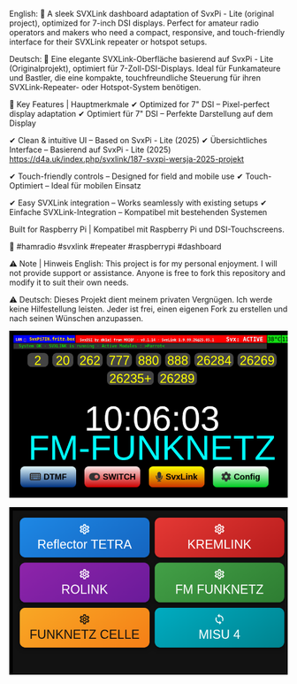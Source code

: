 English:
🔹 A sleek SVXLink dashboard adaptation of SvxPi - Lite (original project), optimized for 7-inch DSI displays. 
Perfect for amateur radio operators and makers who need a compact, responsive, and touch-friendly interface for their SVXLink repeater or hotspot setups.

Deutsch:
🔹 Eine elegante SVXLink-Oberfläche basierend auf SvxPi - Lite (Originalprojekt), optimiert für 7-Zoll-DSI-Displays. 
Ideal für Funkamateure und Bastler, die eine kompakte, touchfreundliche Steuerung für ihren SVXLink-Repeater- oder Hotspot-System benötigen.

🔹 Key Features | Hauptmerkmale
✔ Optimized for 7" DSI – Pixel-perfect display adaptation
✔ Optimiert für 7" DSI – Perfekte Darstellung auf dem Display

✔ Clean & intuitive UI – Based on SvxPi - Lite (2025)
✔ Übersichtliches Interface – Basierend auf SvxPi - Lite (2025)
https://d4a.uk/index.php/svxlink/187-svxpi-wersja-2025-projekt

✔ Touch-friendly controls – Designed for field and mobile use
✔ Touch-Optimiert – Ideal für mobilen Einsatz

✔ Easy SVXLink integration – Works seamlessly with existing setups
✔ Einfache SVXLink-Integration – Kompatibel mit bestehenden Systemen

Built for Raspberry Pi | Kompatibel mit Raspberry Pi und DSI-Touchscreens.

🔗 #hamradio #svxlink #repeater #raspberrypi #dashboard

⚠️ Note | Hinweis
English:
This project is for my personal enjoyment. I will not provide support or assistance. Anyone is free to fork this repository and modify it to suit their own needs.

⚠️ Deutsch:
Dieses Projekt dient meinem privaten Vergnügen. Ich werde keine Hilfestellung leisten. Jeder ist frei, einen eigenen Fork zu erstellen und nach seinen Wünschen anzupassen.

<p align="center">
  <img src="images/png/FMNetz.png" alt="FMNetz" width="720">
</p>

<p align="center">
  <img src="images/png/REFLECTOR.png" alt="FMNetz" width="720">
</p>
